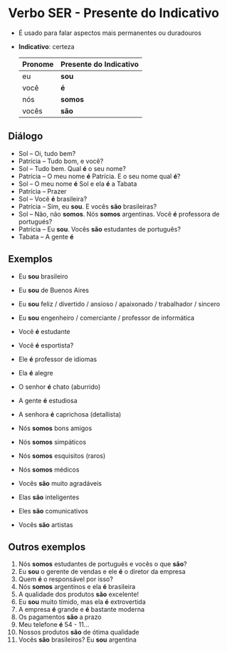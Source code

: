 # Verbo SER - Presente do Indicativo

* É usado para falar aspectos mais permanentes ou duradouros
* **Indicativo**: certeza

  | Pronome | Presente do Indicativo |
  | -- | -- |
  | eu    | **sou** |
  | você  | **é** |
  | nós   | **somos** |
  | vocês | **são** |

## Diálogo

* Sol – Oi, tudo bem?
* Patrícia – Tudo bom, e você?
* Sol – Tudo bem. Qual **é** o seu nome?
* Patrícia – O meu nome **é** Patrícia. E o seu nome qual **é**?
* Sol – O meu nome **é** Sol e ela **é** a Tabata
* Patrícia – Prazer
* Sol – Você **é** brasileira?
* Patrícia – Sim, eu **sou**. E vocês **são** brasileiras?
* Sol – Não, não **somos**. Nós **somos** argentinas. Você **é** professora de portugués?
* Patrícia – Eu **sou**. Vocês **são** estudantes de português?
* Tabata – A gente **é**

## Exemplos

* Eu **sou** brasileiro
* Eu **sou** de Buenos Aires
* Eu **sou** feliz / divertido / ansioso / apaixonado / trabalhador / sincero
* Eu **sou** engenheiro / comerciante / professor de informática

* Você **é** estudante
* Você **é** esportista?
* Ele **é** professor de idiomas
* Ela **é** alegre
* O senhor **é** chato (aburrido)
* A gente **é** estudiosa
* A senhora **é** caprichosa (detallista)

* Nós **somos** bons amigos
* Nós **somos** simpáticos
* Nós **somos** esquisitos (raros)
* Nós **somos** médicos

* Vocês **são** muito agradáveis
* Elas **são** inteligentes
* Eles **são** comunicativos
* Vocês **são** artistas

## Outros exemplos

1. Nós **somos** estudantes de português e vocês o que **são**?
2. Eu **sou** o gerente de vendas e ele **é** o diretor da empresa
3. Quem **é** o responsável por isso?
4. Nós **somos** argentinos e ela **é** brasileira
5. A qualidade dos produtos **são** excelente!
6. Eu **sou** muito tímido, mas ela **é** extrovertida
7. A empresa **é** grande e **é** bastante moderna
8. Os pagamentos **são** a prazo
9. Meu telefone **é** 54 - 11...
10. Nossos produtos **são** de ótima qualidade
11. Vocês **são** brasileiros? Eu **sou** argentina
